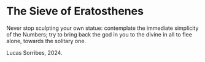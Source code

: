 # The Sieve of Eratosthenes

Never stop sculpting your own statue:
contemplate the immediate simplicity of the Numbers;
try to bring back the god in you
to the divine in all
to flee alone, towards the solitary one.


Lucas Sorribes, 2024.
